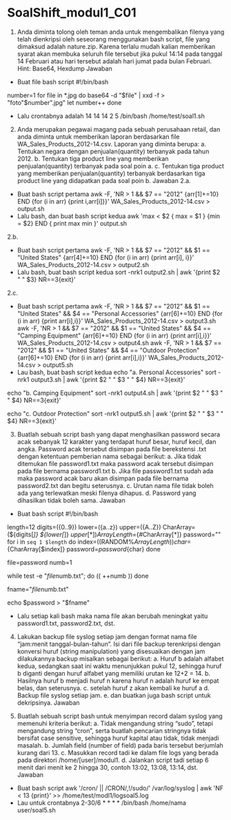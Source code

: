 # SoalShift_modul1_C01

1. Anda diminta tolong oleh teman anda untuk mengembalikan filenya yang telah dienkripsi oleh seseorang menggunakan bash script, file yang dimaksud adalah nature.zip. Karena terlalu mudah kalian memberikan syarat akan membuka seluruh file tersebut jika pukul 14:14 pada tanggal 14 Februari atau hari tersebut adalah hari jumat pada bulan Februari.
Hint: Base64, Hexdump
Jawaban 
- Buat file bash script
#!/bin/bash

number=1
for file in *.jpg
do
base64 -d "$file" | xxd -f > "foto"$number".jpg"
let number++
done

- Lalu crontabnya adalah
14 14 14 2 5 /bin/bash /home/test/soal1.sh

2. Anda merupakan pegawai magang pada sebuah perusahaan retail, dan anda diminta untuk memberikan laporan berdasarkan file WA_Sales_Products_2012-14.csv. Laporan yang diminta berupa:
a. Tentukan negara dengan penjualan(quantity) terbanyak pada tahun 2012.
b. Tentukan tiga product line yang memberikan penjualan(quantity) terbanyak pada soal poin a.
c. Tentukan tiga product yang memberikan penjualan(quantity) terbanyak berdasarkan tiga product line yang didapatkan    pada soal poin b.
Jawaban
2.a.
- Buat bash script pertama
awk -F, 'NR > 1 && $7 == "2012" {arr[$1]+=$10} END {for (i in arr) {print i,arr[i]}}' WA_Sales_Products_2012-14.csv > output.sh
- Lalu bash, dan buat bash script kedua
awk 'max < $2 { max = $1 } {min = $2} END { print max min }' output.sh

2.b.
- Buat bash script pertama
awk -F, 'NR > 1 && $7 == "2012" && $1 == "United States" {arr[$4]+=$10} END {for (i in arr) {print arr[i], i}}' WA_Sales_Products_2012-14.csv > output2.sh
- Lalu bash, buat bash script kedua
sort -nrk1 output2.sh | awk '{print $2 " " $3} NR==3{exit}'

2.c.
- Buat bash script pertama
awk -F, 'NR > 1 && $7 == "2012" && $1 == "United States" && $4 == "Personal Accessories" {arr[$6]+=$10} END {for (i in arr) {print arr[i],i}}' WA_Sales_Products_2012-14.csv > output3.sh
awk -F, 'NR > 1 && $7 == "2012" && $1 == "United States" && $4 == "Camping Equipment" {arr[$6]+=$10} END {for (i in arr) {print arr[i],i}}' WA_Sales_Products_2012-14.csv > output4.sh
awk -F, 'NR > 1 && $7 == "2012" && $1 == "United States" && $4 == "Outdoor Protection" {arr[$6]+=$10} END {for (i in arr) {print arr[i],i}}' WA_Sales_Products_2012-14.csv > output5.sh
- Lau bash, buat bash script kedua
echo "a. Personal Accessories"
sort -nrk1 output3.sh | awk '{print $2 " " $3 " " $4} NR==3{exit}'

echo "b. Camping Equipment"
sort -nrk1 output4.sh | awk '{print $2 " " $3 " " $4} NR==3{exit}'

echo "c. Outdoor Protection"
sort -nrk1 output5.sh | awk '{print $2 " " $3 " " $4} NR==3{exit}'

3. Buatlah sebuah script bash yang dapat menghasilkan password secara acak sebanyak 12 karakter yang terdapat huruf besar, huruf kecil, dan angka. Password acak tersebut disimpan pada file berekstensi .txt dengan ketentuan pemberian nama sebagai berikut:
a. Jika tidak ditemukan file password1.txt maka password acak tersebut disimpan pada file bernama password1.txt
b. Jika file password1.txt sudah ada maka password acak baru akan disimpan pada file bernama password2.txt dan begitu seterusnya.
c. Urutan nama file tidak boleh ada yang terlewatkan meski filenya dihapus.
d. Password yang dihasilkan tidak boleh sama.
Jawaban
- Buat bash script
#!/bin/bash

length=12
digits=({0..9})
lower=({a..z})
upper=({A..Z})
CharArray=(${digits[*]} ${lower[*]} ${upper[*]})
ArrayLength=${#CharArray[*]}
password=""
for i in `seq 1 $length`
do
        index=$(($RANDOM%$ArrayLength))
        char=${CharArray[$index]}
        password=${password}${char}
done 

file=password
numb=1

while test -e "$file$numb.txt"; do
        (( ++numb ))
done

fname="$file$numb.txt"

echo $password > "$fname"

- Lalu setiap kali bash maka nama file akan berubah meningkat yaitu password1.txt, password2.txt, dst.

4. Lakukan backup file syslog setiap jam dengan format nama file “jam:menit tanggal-bulan-tahun”. Isi dari file backup terenkripsi dengan konversi huruf (string manipulation) yang disesuaikan dengan jam dilakukannya backup misalkan sebagai berikut:
a. Huruf b adalah alfabet kedua, sedangkan saat ini waktu menunjukkan pukul 12, sehingga huruf b diganti dengan huruf alfabet yang memiliki urutan ke 12+2 = 14.
b. Hasilnya huruf b menjadi huruf n karena huruf n adalah huruf ke empat belas, dan seterusnya. 
c. setelah huruf z akan kembali ke huruf a
d. Backup file syslog setiap jam.
e. dan buatkan juga bash script untuk dekripsinya.
Jawaban


5. Buatlah sebuah script bash untuk menyimpan record dalam syslog yang memenuhi kriteria berikut:
a. Tidak mengandung string “sudo”, tetapi mengandung string “cron”, serta buatlah pencarian stringnya tidak bersifat case sensitive, sehingga huruf kapital atau tidak, tidak menjadi masalah.
b. Jumlah field (number of field) pada baris tersebut berjumlah kurang dari 13.
c. Masukkan record tadi ke dalam file logs yang berada pada direktori /home/[user]/modul1.
d. Jalankan script tadi setiap 6 menit dari menit ke 2 hingga 30, contoh 13:02, 13:08, 13:14, dst.
Jawaban
- Buat bash script
awk '/cron/ || /CRON/,!/sudo/' /var/log/syslog | awk 'NF < 13 {print}' >> /home/test/modl1/logsoal5.log
- Lau untuk crontabnya
2-30/6 * * * * /bin/bash /home/nama user/soal5.sh
